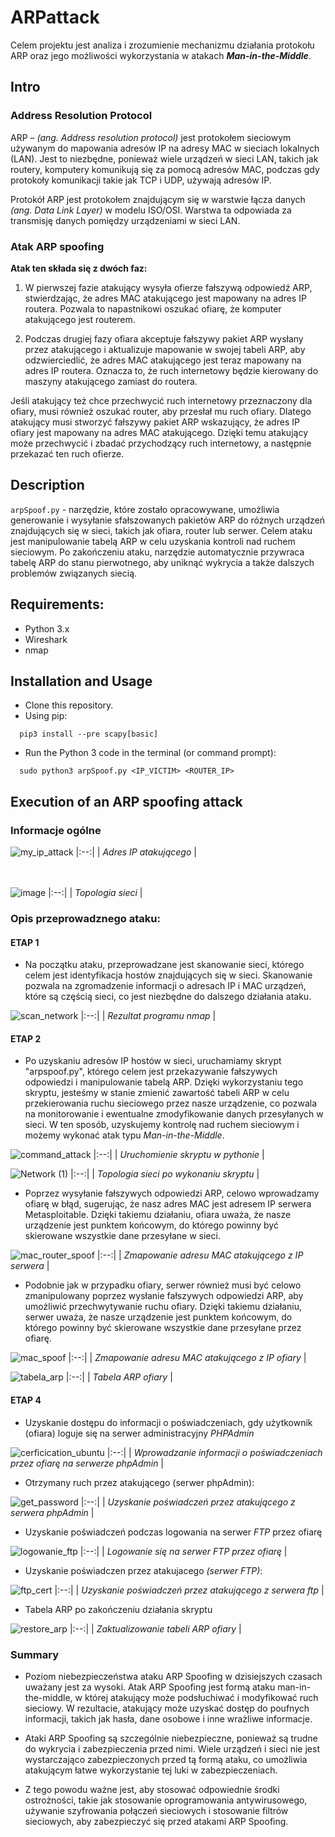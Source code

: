 # ARPattack

Celem projektu jest analiza i zrozumienie mechanizmu działania protokołu ARP oraz jego możliwości wykorzystania w atakach ***Man-in-the-Middle***.

## Intro

### Address Resolution Protocol

ARP – _(ang. Address resolution protocol)_ jest protokołem sieciowym używanym do mapowania adresów IP na adresy MAC w sieciach lokalnych (LAN). Jest to niezbędne, ponieważ wiele urządzeń w sieci LAN, takich jak routery, komputery komunikują się za pomocą adresów MAC, podczas gdy protokoły komunikacji takie jak TCP i UDP, używają adresów IP.

Protokół ARP jest protokołem znajdującym się w warstwie łącza danych _(ang. Data Link Layer)_ w modelu ISO/OSI. Warstwa ta odpowiada za transmisję danych pomiędzy urządzeniami w sieci LAN.

### Atak ARP spoofing

**Atak ten składa się z dwóch faz:**
1. W pierwszej fazie atakujący wysyła ofierze fałszywą odpowiedź ARP, stwierdzając, że adres MAC atakującego jest mapowany na adres IP routera. Pozwala to napastnikowi oszukać ofiarę, że komputer atakującego jest routerem.

2. Podczas drugiej fazy ofiara akceptuje fałszywy pakiet ARP wysłany przez atakującego i aktualizuje mapowanie w swojej tabeli ARP, aby odzwierciedlić, że adres MAC atakującego jest teraz mapowany na adres IP routera. Oznacza to, że ruch internetowy będzie kierowany do maszyny atakującego zamiast do routera. 

Jeśli atakujący też chce przechwycić ruch internetowy przeznaczony dla ofiary, musi również oszukać router, aby przesłał mu ruch ofiary. Dlatego atakujący musi stworzyć fałszywy pakiet ARP wskazujący, że adres IP ofiary jest mapowany na adres MAC atakującego. Dzięki temu atakujący może przechwycić i zbadać przychodzący ruch internetowy, a następnie przekazać ten ruch ofierze.

## Description 

`arpSpoof.py` - narzędzie, które zostało opracowywane, umożliwia generowanie i wysyłanie sfałszowanych pakietów ARP do różnych urządzeń znajdujących się w sieci, takich jak ofiara, router lub serwer. Celem ataku jest manipulowanie tabelą ARP w celu uzyskania kontroli nad ruchem sieciowym. Po zakończeniu ataku, narzędzie automatycznie przywraca tabelę ARP do stanu pierwotnego, aby uniknąć wykrycia a także dalszych problemów związanych siecią.

## Requirements:

- Python 3.x
- Wireshark
- nmap

## Installation and Usage

- Clone this repository.
- Using pip:
```shell
  pip3 install --pre scapy[basic] 
```
- Run the Python 3 code in the terminal (or command prompt):
```shell
  sudo python3 arpSpoof.py <IP_VICTIM> <ROUTER_IP>
```

## Execution of an ARP spoofing attack 

### Informacje ogólne
![my_ip_attack](https://user-images.githubusercontent.com/70896562/218270119-2954c4b8-1471-4f6d-81ee-842b36dad3a2.png)
|:--:| 
| *Adres IP atakującego* |

<br/><br/>
![image](https://user-images.githubusercontent.com/70896562/218267731-61aaec0b-a68a-44b0-895f-dc982a063309.png)
|:--:| 
| *Topologia sieci* |

### Opis przeprowadznego ataku:
#### ETAP 1
- Na początku ataku, przeprowadzane jest skanowanie sieci, którego celem jest identyfikacja hostów znajdujących się w sieci. Skanowanie pozwala na zgromadzenie informacji o adresach IP i MAC urządzeń, które są częścią sieci, co jest niezbędne do dalszego działania ataku.

![scan_network](https://user-images.githubusercontent.com/70896562/218269914-ca036fc2-403e-43b2-a830-89039b023e1e.png)
|:--:| 
| *Rezultat programu nmap* |

#### ETAP 2 
- Po uzyskaniu adresów IP hostów w sieci, uruchamiamy skrypt "arpspoof.py", którego celem jest przekazywanie fałszywych odpowiedzi i manipulowanie tabelą ARP. Dzięki wykorzystaniu tego skryptu, jesteśmy w stanie zmienić zawartość tabeli ARP w celu przekierowania ruchu sieciowego przez nasze urządzenie, co pozwala na monitorowanie i ewentualne zmodyfikowanie danych przesyłanych w sieci. W ten sposób, uzyskujemy kontrolę nad ruchem sieciowym i możemy wykonać atak typu _Man-in-the-Middle_.

![command_attack](https://user-images.githubusercontent.com/70896562/218269945-ae367823-e8bb-4602-81d5-862d3247776b.png)
|:--:| 
| *Uruchomienie skryptu w pythonie* |


![Network (1)](https://user-images.githubusercontent.com/70896562/218269863-6abe5aa2-4602-4094-860c-b2aa6d57c255.svg)
|:--:| 
| *Topologia sieci po wykonaniu skryptu* |


- Poprzez wysyłanie fałszywych odpowiedzi ARP, celowo wprowadzamy ofiarę w błąd, sugerując, że nasz adres MAC jest adresem IP serwera Metasploitable. Dzięki takiemu działaniu, ofiara uważa, że nasze urządzenie jest punktem końcowym, do którego powinny być skierowane wszystkie dane przesyłane w sieci.

![mac_router_spoof](https://user-images.githubusercontent.com/70896562/218271191-ac55da1e-04ac-429d-88e2-9ae61ce92b36.png)
|:--:| 
| *Zmapowanie adresu MAC atakującego z IP serwera* |

- Podobnie jak w przypadku ofiary, serwer również musi być celowo zmanipulowany poprzez wysłanie fałszywych odpowiedzi ARP, aby umożliwić przechwytywanie ruchu ofiary. Dzięki takiemu działaniu, serwer uważa, że nasze urządzenie jest punktem końcowym, do którego powinny być skierowane wszystkie dane przesyłane przez ofiarę.

![mac_spoof](https://user-images.githubusercontent.com/70896562/218271229-ef3dd155-4843-4ea0-9e87-2a5043146aba.png)
|:--:| 
| *Zmapowanie adresu MAC atakującego z IP ofiary* |


![tabela_arp](https://user-images.githubusercontent.com/70896562/218271320-9c0c5ef5-8c35-41e9-8aff-7ad3bcdfb443.png)
|:--:| 
| *Tabela ARP ofiary* |

#### ETAP 4
- Uzyskanie dostępu do informacji o poświadczeniach, gdy użytkownik (ofiara) loguje się na serwer administracyjny _PHPAdmin_

![cerficication_ubuntu](https://user-images.githubusercontent.com/70896562/218271365-ce27654a-81c9-458d-9c84-94dbf8c4f47e.png)
|:--:| 
| *Wprowadzanie informacji o poświadczeniach przez ofiarę na serwerze phpAdmin* |


- Otrzymany ruch przez atakującego (serwer phpAdmin):

![get_password](https://user-images.githubusercontent.com/70896562/218271419-f0479c28-752b-4d22-8630-f62363088133.png)
|:--:| 
| *Uzyskanie poświadczeń przez atakującego z serwera phpAdmin* |

- Uzyskanie poświadczeń podczas logowania na serwer _FTP_ przez ofiarę

![logowanie_ftp](https://user-images.githubusercontent.com/70896562/218271500-52cc8b7a-c70f-46e1-8ebb-714fbff11761.png)
|:--:| 
| *Logowanie się na serwer FTP przez ofiarę* |

- Uzyskanie poświadczen przez atakujacego _(serwer FTP)_: 

![ftp_cert](https://user-images.githubusercontent.com/70896562/218271543-ef59e9a0-bef6-42c3-affb-0053aea1d200.png)
|:--:| 
| *Uzyskanie poświadczeń przez atakującego z serwera ftp* |

- Tabela ARP po zakończeniu działania skryptu 

![restore_arp](https://user-images.githubusercontent.com/70896562/218271603-f68db1bd-2141-4fe4-b07e-ce6f4d236a9f.png)
|:--:| 
| *Zaktualizowanie tabeli ARP ofiary* |

### Summary

- Poziom niebezpieczeństwa ataku ARP Spoofing w dzisiejszych czasach uważany jest za wysoki. Atak ARP Spoofing jest formą ataku man-in-the-middle, w której atakujący może podsłuchiwać i modyfikować ruch sieciowy. W rezultacie, atakujący może uzyskać dostęp do poufnych informacji, takich jak hasła, dane osobowe i inne wrażliwe informacje.

- Ataki ARP Spoofing są szczególnie niebezpieczne, ponieważ są trudne do wykrycia i zabezpieczenia przed nimi. Wiele urządzeń i sieci nie jest wystarczająco zabezpieczonych przed tą formą ataku, co umożliwia atakującym łatwe wykorzystanie tej luki w zabezpieczeniach.

- Z tego powodu ważne jest, aby stosować odpowiednie środki ostrożności, takie jak stosowanie oprogramowania antywirusowego, używanie szyfrowania połączeń sieciowych i stosowanie filtrów sieciowych, aby zabezpieczyć się przed atakami ARP Spoofing.
